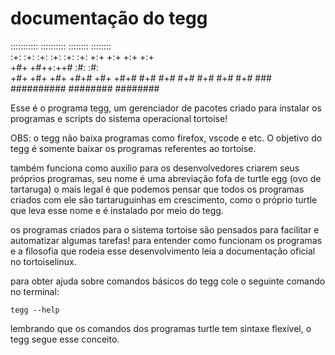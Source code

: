 # documentação do tegg

::::::::::: ::::::::::  ::::::::   ::::::::  
    :+:     :+:        :+:    :+: :+:    :+: 
    +:+     +:+        +:+        +:+        
    +#+     +#++:++#   :#:        :#:        
    +#+     +#+        +#+   +#+# +#+   +#+# 
    #+#     #+#        #+#    #+# #+#    #+# 
    ###     ##########  ########   ########  


Esse é o programa tegg, um gerenciador de pacotes criado
para instalar os programas e scripts do sistema operacional
tortoise!

OBS: o tegg não baixa programas como firefox, vscode e etc.
O objetivo do tegg é somente baixar os programas referentes
ao tortoise.

também funciona como auxilio para os desenvolvedores criarem
seus próprios programas, seu nome é uma abreviação fofa de
turtle egg (ovo de tartaruga) o mais legal é que podemos
pensar que todos os programas criados com ele são tartaruguinhas
em crescimento, como o próprio turtle que leva esse nome e é
instalado por meio do tegg.

os programas criados para o sistema tortoise são pensados para
facilitar e automatizar algumas tarefas! para entender como funcionam
os programas e a filosofia que rodeia esse desenvolvimento leia a documentação
oficial no tortoiselinux.

para obter ajuda sobre comandos básicos do tegg cole o seguinte comando no
terminal:

    tegg --help

lembrando que os comandos dos programas turtle tem sintaxe flexível, o tegg
segue esse conceito.
